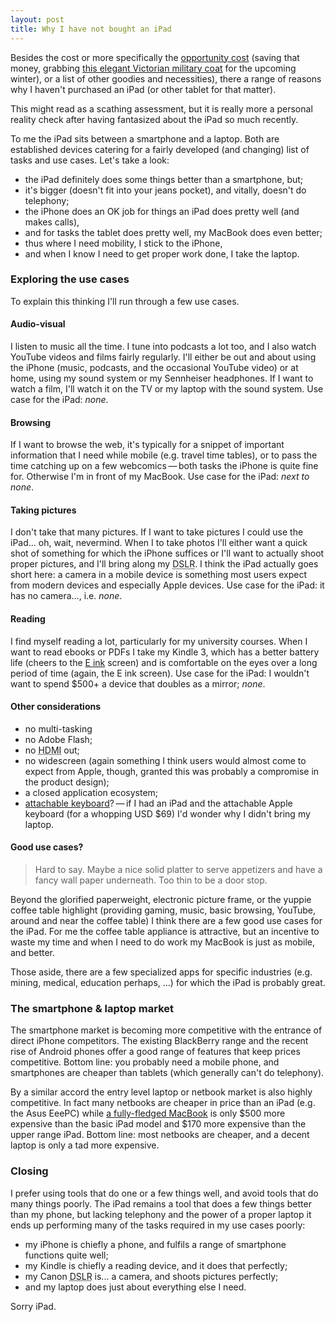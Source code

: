 ```yaml
---
layout: post
title: Why I have not bought an iPad
---
```


Besides the cost or more specifically the [opportunity cost](https://secure.wikimedia.org/wikipedia/en/wiki/Opportunity_Cost) (saving that money, grabbing [this elegant Victorian military coat](http://www.steampunkcouture.com/for-sale/13/1/73/Lady%27s-Victorian-Military-coat) for the upcoming winter), or a list of other goodies and necessities), there a range of reasons why I haven't purchased an iPad (or other tablet for that matter).

<p class="note">This might read as a scathing assessment, but it is really more a personal reality check after having fantasized about the iPad so much recently.</p>

To me the iPad sits between a smartphone and a laptop. Both are established devices catering for a fairly developed (and changing) list of tasks and use cases. Let's take a look:
* the iPad definitely does some things better than a smartphone, but;
* it's bigger (doesn't fit into your jeans pocket), and vitally, doesn't do telephony;
* the iPhone does an OK job for things an iPad does pretty well (and makes calls),
* and for tasks the tablet does pretty well, my MacBook does even better;
* thus where I need mobility, I stick to the iPhone,
* and when I know I need to get proper work done, I take the laptop.

### Exploring the use cases
To explain this thinking I'll run through a few use cases.

#### Audio-visual
I listen to music all the time. I tune into podcasts a lot too, and I also watch YouTube videos and films fairly regularly. I'll either be out and about using the iPhone (music, podcasts, and the occasional YouTube video) or at home, using my sound system or my Sennheiser headphones. If I want to watch a film, I'll watch it on the TV or my laptop with the sound system. Use case for the iPad: _none_.

#### Browsing
If I want to browse the web, it's typically for a snippet of important information that I need while mobile (e.g. travel time tables), or to pass the time catching up on a few webcomics&thinsp;&mdash;&thinsp;both tasks the iPhone is quite fine for. Otherwise I'm in front of my MacBook. Use case for the iPad: _next to none_.

#### Taking pictures
I don't take that many pictures. If I want to take pictures I could use the iPad... oh, wait, nevermind. When I to take photos I'll either want a quick shot of something for which the iPhone suffices or I'll want to actually shoot proper pictures, and I'll bring along my <acronym title="Digital single-lens reflex camera">DSLR</acronym>. I think the iPad actually goes short here: a camera in a mobile device is something most users expect from modern devices and especially Apple devices. Use case for the iPad: it has no camera…, i.e. _none_.

#### Reading
I find myself reading a lot, particularly for my university courses. When I want to read ebooks or <abbr>PDF</abbr>s I take my Kindle 3, which has a better battery life (cheers to the [E ink](https://secure.wikimedia.org/wikipedia/en/wiki/Eink) screen) and is comfortable on the eyes over a long period of time (again, the E ink screen). Use case for the iPad: I wouldn't want to spend $500+ a device that doubles as a mirror; _none_.

#### Other considerations
* no multi-tasking
* no Adobe Flash;
* no <acronym title="High-Definition Multimedia Interface">HDMI</acronym> out;
* no widescreen (again something I think users would almost come to expect from Apple, though, granted this was probably a compromise in the product design);
* a closed application ecosystem;
* [attachable keyboard](http://store.apple.com/us/product/MC533LL/B)?&thinsp;&mdash;&thinsp;if I had an iPad and the attachable Apple keyboard (for a whopping <abbr>USD</abbr> $69) I'd wonder why I didn't bring my laptop.

#### Good use cases?
<blockquote cite="sting7k">
    <p>Hard to say. Maybe a nice solid platter to serve appetizers and have a fancy wall paper underneath. Too thin to be a door stop.</p>
</blockquote>

Beyond the glorified paperweight, electronic picture frame, or the yuppie coffee table highlight (providing gaming, music, basic browsing, YouTube, around and near the coffee table) I think there are a few good use cases for the iPad. For me the coffee table appliance is attractive, but an incentive to waste my time and when I need to do work my MacBook is just as mobile, and better.

Those aside, there are a few specialized apps for specific industries (e.g. mining, medical, education perhaps, ...) for which the iPad is probably great.

### The smartphone <span class="amp">&amp;</span> laptop market
The smartphone market is becoming more competitive with the entrance of direct iPhone competitors. The existing BlackBerry range and the recent rise of Android phones offer a good range of features that keep prices competitive. Bottom line: you probably need a mobile phone, and smartphones are cheaper than tablets (which generally can't do telephony).

By a similar accord the entry level laptop or netbook market is also highly competitive. In fact many netbooks are cheaper in price than an iPad (e.g. the Asus EeePC) while [a fully-fledged MacBook](http://store.apple.com/us/browse/home/shop_mac/family/macbook?mco=MTM3NDg3NTI) is only $500 more expensive than the basic iPad model and $170 more expensive than the upper range iPad. Bottom line: most netbooks are cheaper, and a decent laptop is only a tad more expensive.

### Closing
I prefer using tools that do one or a few things well, and avoid tools that do many things poorly. The iPad remains a tool that does a few things better than my phone, but lacking telephony and the power of a proper laptop it ends up performing many of the tasks required in my use cases poorly:
* my iPhone is chiefly a phone, and fulfils a range of smartphone functions quite well;
* my Kindle is chiefly a reading device, and it does that perfectly;
* my Canon <acronym title="Digital single-lens reflex camera">DSLR</acronym> is... a camera, and shoots pictures perfectly;
* and my laptop does just about everything else I need.

Sorry iPad.